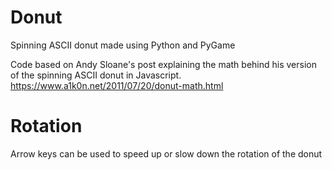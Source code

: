 # Donut
Spinning ASCII donut made using Python and PyGame


Code based on Andy Sloane's post explaining the math behind his version of the spinning ASCII donut in Javascript.
https://www.a1k0n.net/2011/07/20/donut-math.html


# Rotation
Arrow keys can be used to speed up or slow down the rotation of the donut

